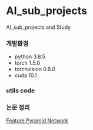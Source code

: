 # AI_sub_projects
AI_sub_projects and Study 

### 개발환경
- python 3.8.5
- torch 1.5.0
- torchvision 0.6.0
- cuda 10.1

### utils code 


### 논문 정리 
[Feature Pyramid Network](https://github.com/KangHoyong/AI_sub_projects/issues/1)
